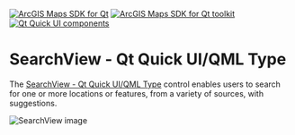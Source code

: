[![ArcGIS Maps SDK for Qt](https://img.shields.io/badge/ArcGIS%20Maps%20SDK%20for%20Qt-0b5394)](https://developers.arcgis.com/qt/) [![ArcGIS Maps SDK for Qt toolkit](https://img.shields.io/badge/ArcGIS%20Maps%20SDK%20for%20Qt%20toolkit-ea4d13)](https://github.com/Esri/arcgis-maps-sdk-toolkit-qt) [![Qt Quick UI components](https://img.shields.io/badge/Qt%20Qt%20Quick%20UI%20components-ea4d13)](../../toolkitcpp/)

# SearchView - Qt Quick UI/QML Type

The [SearchView - Qt Quick UI/QML Type](https://developers.arcgis.com/qt/toolkit/api-reference/qml-esri-arcgisruntime-toolkit-searchview.html) control enables users to search for one or more locations or features, from a variety of sources, with suggestions. 

![SearchView image](https://developers.arcgis.com/qt/toolkit/api-reference/images/search.png)